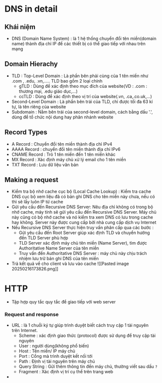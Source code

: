 # DNS in detail

## Khái niệm 

+ DNS (Domain Name System) : là 1 hệ thống chuyển đổi tên miền(domain name) thành địa chỉ IP để các thiết bị có thể giao tiếp với nhau trên mạng
## Domain Hierachy

+ TLD : Top-Level Domain : Là phần bên phải cùng của 1 tên miền như .com , .edu, .vn,..... TLD bao gồm 2 loại chính
	+ gTLD : Dùng để xác định theo mục đích của website(VD : .com : thương mại, .edu giáo dục,...)
	+ ccTLD : Dùng để xác định theo vị trí của website(.vn, .ca,.co.uk,...)
+ Second-Level Domain : Là phần bên trái của TLD, chỉ được tối đa 63 kí tự, là tên riêng của website
+ Subdomain : Nằm bên trái của second-level domain, cách bằng dấu '.', dùng để tổ chức nội dung hay phân nhánh website
## Record Types

+ A Record : Chuyển đổi tên miền thành địa chỉ IPv4
+ AAAA Record : chuyển đổi tên miền thành địa chỉ IPv6
+ CNAME Record : Trỏ 1 tên miền đến 1 tên miền khác
+ MX Record : Xác định máy chủ xử lý email cho 1 tên miền
+ TXT Record : Lưu dữ liệu văn bản
## Making a request

+ Kiểm tra bộ nhớ cache cục bộ (Local Cache Lookup) : Kiểm tra cache DNS cục bộ xem liệu đã có bản ghi DNS cho tên miền này chưa, nếu có thì sẽ lấy luôn IP từ cache
+ Gửi yêu cầu đến Recursive DNS Server: Nêu địa chỉ không có trong bộ nhớ cache, máy tính sẽ gửi yêu cầu đến Recursive DNS Server. Máy chủ này cũng có bộ nhớ cache và nó kiểm tra xem DNS có lưu trong cache hay không. Server này được cung cấp bởi nhà cung cấp dịch vụ Internet
+ Nếu Recursive DNS Server thực hiện truy vấn phân cấp qua các bước :
	+ Gửi yêu cầu đến Root Server giúp xác định TLD và chuyển hướng đến TLD Server phù hợp
	+ TLD Server xác định máy chủ tên miền (Name Server), tìm được Authoritative Name Server của tên miền
	+ Truy vấn đến Authoritative DNS Server : máy chủ này chịu trách nhiệm lưu trữ bản ghi DNS của tên miền
+ Trả kết quả về cho client và lưu vào cache
![[Pasted image 20250216173826.png]]

# HTTP
+ Tập hợp quy tắc quy tắc để giao tiếp với web server

### Request and response

+ URL : là 1 chuỗi ký tự giúp trình duyệt biết cách truy cập 1 tài nguyên trên Internet.
	+ Scheme : xác định giao thức (protocol) được sử dụng để truy cập tài nguyên
	+ User : người dùng(không phổ biến)
	+ Host : Tên miền/ IP máy chủ
	+ Port : Cổng mà trình duyệt kết nối tới
	+ Path : Định vị tài nguyên trên máy chủ
	+ Query String : Gửi thêm thông tin đến máy chủ, thường viết sau dấu `?`
	+ Fragment : Xác định vị trí cụ thể trên trang web
+ 
